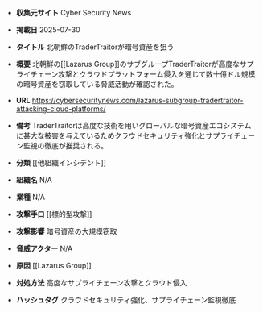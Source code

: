 - **収集元サイト**
Cyber Security News

- **掲載日**
2025-07-30

- **タイトル**
北朝鮮のTraderTraitorが暗号資産を狙う

- **概要**
北朝鮮の[[Lazarus Group]]のサブグループTraderTraitorが高度なサプライチェーン攻撃とクラウドプラットフォーム侵入を通じて数十億ドル規模の暗号資産を窃取している脅威活動が確認された。

- **URL**
https://cybersecuritynews.com/lazarus-subgroup-tradertraitor-attacking-cloud-platforms/

- **備考**
TraderTraitorは高度な技術を用いグローバルな暗号資産エコシステムに甚大な被害を与えているためクラウドセキュリティ強化とサプライチェーン監視の徹底が推奨される。

- **分類**
[[他組織インシデント]]

- **組織名**
N/A

- **業種**
N/A

- **攻撃手口**
[[標的型攻撃]]

- **攻撃影響**
暗号資産の大規模窃取

- **脅威アクター**
N/A

- **原因**
[[Lazarus Group]]

- **対処方法**
高度なサプライチェーン攻撃とクラウド侵入

- **ハッシュタグ**
クラウドセキュリティ強化、サプライチェーン監視徹底
